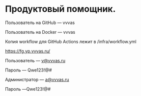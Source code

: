 # Продуктовый помощник.


Пользователь на GitHub — vvvas

Пользователь на Docker — vvvas


Копия workflow для GitHub Actions лежит в /infra/workflow.yml


https://fg.yp.vvvas.ru/


Пользователь — v@vvvas.ru

Пароль — Qwe123!@#


Администратор — a@vvvas.ru

Пароль —Qwe123!@#

